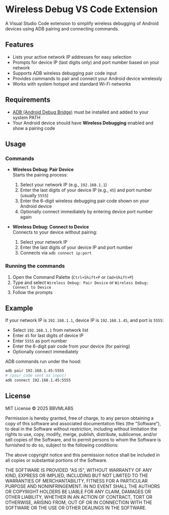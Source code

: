# Wireless Debug VS Code Extension

A Visual Studio Code extension to simplify wireless debugging of Android devices using ADB pairing and connecting commands.

## Features

- Lists your active network IP addresses for easy selection
- Prompts for device IP (last digits only) and port number based on your network
- Supports ADB wireless debugging pair code input
- Provides commands to pair and connect your Android device wirelessly
- Works with system hotspot and standard Wi-Fi networks

## Requirements

- [ADB (Android Debug Bridge)](https://developer.android.com/studio/command-line/adb) must be installed and added to your system PATH
- Your Android device should have **Wireless Debugging** enabled and show a pairing code

## Usage

### Commands

- **Wireless Debug: Pair Device**  
  Starts the pairing process:  
  1. Select your network IP (e.g., `192.168.1.1`)  
  2. Enter the last digits of your device IP (e.g., `45`) and port number (usually `5555`)  
  3. Enter the 6-digit wireless debugging pair code shown on your Android device  
  4. Optionally connect immediately by entering device port number again  

- **Wireless Debug: Connect to Device**  
  Connects to your device without pairing:  
  1. Select your network IP  
  2. Enter the last digits of your device IP and port number  
  3. Connects via `adb connect ip:port`  

### Running the commands

1. Open the Command Palette (`Ctrl+Shift+P` or `Cmd+Shift+P`)  
2. Type and select `Wireless Debug: Pair Device` or `Wireless Debug: Connect to Device`  
3. Follow the prompts  

## Example

If your network IP is `192.168.1.1`, device IP is `192.168.1.45`, and port is `5555`:

- Select `192.168.1.1` from network list  
- Enter `45` for last digits of device IP  
- Enter `5555` as port number  
- Enter the 6-digit pair code from your device (for pairing)  
- Optionally connect immediately  

ADB commands run under the hood:

```bash
adb pair 192.168.1.45:5555
# (pair code sent as input)
adb connect 192.168.1.45:5555
```

## License

MIT License © 2025 BBVMLABS

Permission is hereby granted, free of charge, to any person obtaining a copy
of this software and associated documentation files (the "Software"), to deal
in the Software without restriction, including without limitation the rights
to use, copy, modify, merge, publish, distribute, sublicense, and/or sell
copies of the Software, and to permit persons to whom the Software is
furnished to do so, subject to the following conditions:

The above copyright notice and this permission notice shall be included in all
copies or substantial portions of the Software.

THE SOFTWARE IS PROVIDED "AS IS", WITHOUT WARRANTY OF ANY KIND, EXPRESS OR
IMPLIED, INCLUDING BUT NOT LIMITED TO THE WARRANTIES OF MERCHANTABILITY,
FITNESS FOR A PARTICULAR PURPOSE AND NONINFRINGEMENT. IN NO EVENT SHALL THE
AUTHORS OR COPYRIGHT HOLDERS BE LIABLE FOR ANY CLAIM, DAMAGES OR OTHER
LIABILITY, WHETHER IN AN ACTION OF CONTRACT, TORT OR OTHERWISE, ARISING FROM,
OUT OF OR IN CONNECTION WITH THE SOFTWARE OR THE USE OR OTHER DEALINGS IN THE
SOFTWARE.
